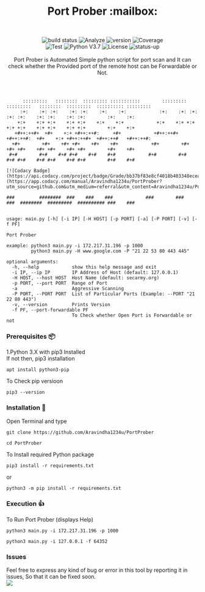 <h1 align="center">Port Prober  :mailbox:</h1><br> 
<p align="center">
  <img src="https://img.shields.io/badge/build-passed-brightgreen" alt="build status">
  <img src="https://img.shields.io/badge/analyze-passed-rightgreen" alt="Analyze">
  <img src="https://img.shields.io/badge/tests-477%20passed%2C%202%20failed-red" alt="version">
  <img src="https://img.shields.io/badge/coverage-75%25-green" alt="Coverage"></br>
  <img src="https://img.shields.io/badge/dependencies-up%20to%20date-brightgreen" alt="Test">
  <img src="https://img.shields.io/badge/python-v3.7-blue" alt="Python V3.7">
  <img src="https://img.shields.io/badge/license-MIT-green" alt="License">
  <img src="https://img.shields.io/badge/Status-up-brightgreen" alt="status-up"><br><br>
  Port Prober is Automated Simple python script for port scan and It can check whether the Provided port of the remote host can be Forwardable or Not.
</p><br>

```

      :::::::::   ::::::::  ::::::::: :::::::::::        :::::::::  :::::::::   ::::::::  :::::::::  :::::::::: ::::::::: 
     :+:    :+: :+:    :+: :+:    :+:    :+:            :+:    :+: :+:    :+: :+:    :+: :+:    :+: :+:        :+:    :+: 
    +:+    +:+ +:+    +:+ +:+    +:+    +:+            +:+    +:+ +:+    +:+ +:+    +:+ +:+    +:+ +:+        +:+    +:+  
   +#++:++#+  +#+    +:+ +#++:++#:     +#+            +#++:++#+  +#++:++#:  +#+    +:+ +#++:++#+  +#++:++#   +#++:++#:    
  +#+        +#+    +#+ +#+    +#+    +#+            +#+        +#+    +#+ +#+    +#+ +#+    +#+ +#+        +#+    +#+    
 #+#        #+#    #+# #+#    #+#    #+#            #+#        #+#    #+# #+#    #+# #+#    #+# #+#        #+#    #+#     

[![Codacy Badge](https://api.codacy.com/project/badge/Grade/bb37bf83e8cf4018b403348ecea4c5ec)](https://app.codacy.com/manual/Aravindha1234u/PortProber?utm_source=github.com&utm_medium=referral&utm_content=Aravindha1234u/PortProber&utm_campaign=Badge_Grade_Dashboard)

###         ########  ###    ###    ###            ###        ###    ###  ########  #########  ########## ###    ###    


usage: main.py [-h] [-i IP] [-H HOST] [-p PORT] [-a] [-P PORT] [-v] [-f PF]

Port Prober 

example: python3 main.py -i 172.217.31.196 -p 1000
         python3 main.py -H www.google.com -P "21 22 53 80 443 445" 

optional arguments:
  -h, --help            show this help message and exit
  -i IP, --ip IP        IP Address of Host (default: 127.0.0.1) 
  -H HOST, --host HOST  Host Name (default: secarmy.org) 
  -p PORT, --port PORT  Range of Port
  -a                    Aggressive Scanning
  -P PORT, --PORT PORT  List of Particular Ports (Example: --PORT "21 22 80 443")
  -v, --version         Prints Version
  -f PF, --port-forwardable PF
                        To Check whether Open Port is Forwardable or not

```

### Prerequisites  :package:
1.Python 3.X with pip3 Installed  
If not then, pip3 installation  
```
apt install python3-pip
```  
To Check pip versioon  
```
pip3 --version
```

### Installation  :floppy_disk:
Open Terminal and type
```
git clone https://github.com/Aravindha1234u/PortProber

cd PortProber
```

To Install required Python package

```
pip3 install -r requirements.txt
```
or
```
python3 -m pip install -r requirements.txt
```

### Execution  :+1:
To Run Port Prober (displays Help)

```
python3 main.py -i 172.217.31.196 -p 1000

python3 main.py -i 127.0.0.1 -f 64352
```

### Issues
Feel free to express any kind of bug or error in this tool by reporting it in issues, So that it can be fixed soon.<br>
<a href="https://github.com/Aravindha1234u/PortProber/issues"><img src="https://img.shields.io/badge/issues-0-yellow" /></a>
